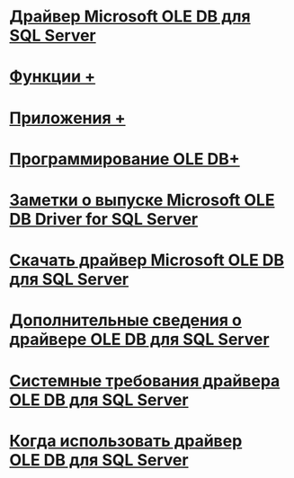 # [Драйвер Microsoft OLE DB для SQL Server](oledb-driver-for-sql-server.md)
# [Функции +](../oledb/features/oledb-driver-for-sql-server-features.md)
# [Приложения +](../oledb/applications/building-applications-with-oledb-driver-for-sql-server.md)
# [Программирование OLE DB+](../oledb/ole-db/oledb-driver-for-sql-server-programming.md)

# [Заметки о выпуске Microsoft OLE DB Driver for SQL Server](release-notes-for-oledb-driver-for-sql-server.md)
# [Скачать драйвер Microsoft OLE DB для SQL Server](download-oledb-driver-for-sql-server.md)
# [Дополнительные сведения о драйвере OLE DB для SQL Server](finding-more-oledb-driver-for-sql-server-information.md)
# [Системные требования драйвера OLE DB для SQL Server](system-requirements-for-oledb-driver-for-sql-server.md)
# [Когда использовать драйвер OLE DB для SQL Server](when-to-use-oledb-driver-for-sql-server.md)
